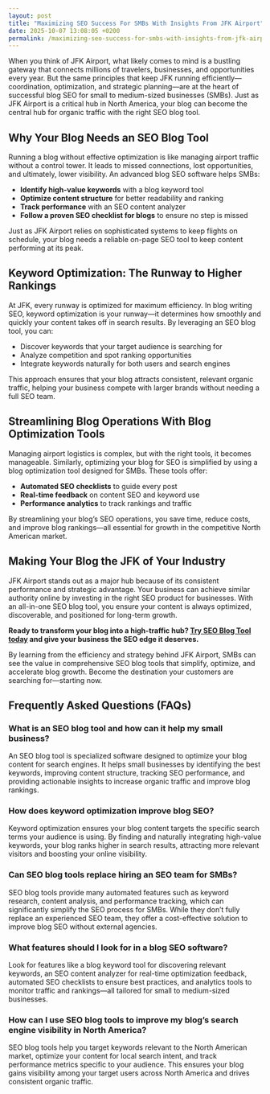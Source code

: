 ```yaml
---
layout: post
title: "Maximizing SEO Success For SMBs With Insights From JFK Airport"
date: 2025-10-07 13:08:05 +0200
permalink: /maximizing-seo-success-for-smbs-with-insights-from-jfk-airport/
---
```

When you think of JFK Airport, what likely comes to mind is a bustling gateway that connects millions of travelers, businesses, and opportunities every year. But the same principles that keep JFK running efficiently—coordination, optimization, and strategic planning—are at the heart of successful blog SEO for small to medium-sized businesses (SMBs). Just as JFK Airport is a critical hub in North America, your blog can become the central hub for organic traffic with the right SEO blog tool.

## Why Your Blog Needs an SEO Blog Tool

Running a blog without effective optimization is like managing airport traffic without a control tower. It leads to missed connections, lost opportunities, and ultimately, lower visibility. An advanced blog SEO software helps SMBs:

- **Identify high-value keywords** with a blog keyword tool  
- **Optimize content structure** for better readability and ranking  
- **Track performance** with an SEO content analyzer  
- **Follow a proven SEO checklist for blogs** to ensure no step is missed

Just as JFK Airport relies on sophisticated systems to keep flights on schedule, your blog needs a reliable on-page SEO tool to keep content performing at its peak.

## Keyword Optimization: The Runway to Higher Rankings

At JFK, every runway is optimized for maximum efficiency. In blog writing SEO, keyword optimization is your runway—it determines how smoothly and quickly your content takes off in search results. By leveraging an SEO blog tool, you can:

- Discover keywords that your target audience is searching for  
- Analyze competition and spot ranking opportunities  
- Integrate keywords naturally for both users and search engines

This approach ensures that your blog attracts consistent, relevant organic traffic, helping your business compete with larger brands without needing a full SEO team.

## Streamlining Blog Operations With Blog Optimization Tools

Managing airport logistics is complex, but with the right tools, it becomes manageable. Similarly, optimizing your blog for SEO is simplified by using a blog optimization tool designed for SMBs. These tools offer:

- **Automated SEO checklists** to guide every post  
- **Real-time feedback** on content SEO and keyword use  
- **Performance analytics** to track rankings and traffic

By streamlining your blog’s SEO operations, you save time, reduce costs, and improve blog rankings—all essential for growth in the competitive North American market.

## Making Your Blog the JFK of Your Industry

JFK Airport stands out as a major hub because of its consistent performance and strategic advantage. Your business can achieve similar authority online by investing in the right SEO product for businesses. With an all-in-one SEO blog tool, you ensure your content is always optimized, discoverable, and positioned for long-term growth.

**Ready to transform your blog into a high-traffic hub? [Try SEO Blog Tool today](https://seoblogtool.com/) and give your business the SEO edge it deserves.**

By learning from the efficiency and strategy behind JFK Airport, SMBs can see the value in comprehensive SEO blog tools that simplify, optimize, and accelerate blog growth. Become the destination your customers are searching for—starting now.

## Frequently Asked Questions (FAQs)

### What is an SEO blog tool and how can it help my small business?

An SEO blog tool is specialized software designed to optimize your blog content for search engines. It helps small businesses by identifying the best keywords, improving content structure, tracking SEO performance, and providing actionable insights to increase organic traffic and improve blog rankings.

### How does keyword optimization improve blog SEO?

Keyword optimization ensures your blog content targets the specific search terms your audience is using. By finding and naturally integrating high-value keywords, your blog ranks higher in search results, attracting more relevant visitors and boosting your online visibility.

### Can SEO blog tools replace hiring an SEO team for SMBs?

SEO blog tools provide many automated features such as keyword research, content analysis, and performance tracking, which can significantly simplify the SEO process for SMBs. While they don’t fully replace an experienced SEO team, they offer a cost-effective solution to improve blog SEO without external agencies.

### What features should I look for in a blog SEO software?

Look for features like a blog keyword tool for discovering relevant keywords, an SEO content analyzer for real-time optimization feedback, automated SEO checklists to ensure best practices, and analytics tools to monitor traffic and rankings—all tailored for small to medium-sized businesses.

### How can I use SEO blog tools to improve my blog’s search engine visibility in North America?

SEO blog tools help you target keywords relevant to the North American market, optimize your content for local search intent, and track performance metrics specific to your audience. This ensures your blog gains visibility among your target users across North America and drives consistent organic traffic.

<script type="application/ld+json">
{
  "@context": "https://schema.org",
  "@type": "BlogPosting",
  "headline": "Maximizing SEO Success For SMBs With Insights From JFK Airport",
  "description": "Learn how small to medium-sized businesses can leverage SEO blog tools to optimize content, improve rankings, and drive organic traffic using strategies inspired by JFK Airport's efficiency.",
  "author": {
    "@type": "Person",
    "name": "SEO Blog Tool"
  },
  "publisher": {
    "@type": "Person",
    "name": "SEO Blog Tool"
  },
  "datePublished": "2024-06-01",
  "mainEntityOfPage": {
    "@type": "WebPage",
    "@id": "https://seoblogtool.com/blog/maximizing-seo-success-smbs-jfk-airport"
  },
  "keywords": "SEO blog tool, blog SEO software, keyword optimization, content SEO, on-page SEO tool, blog writing SEO, blog keyword tool, SEO tools for SMBs, SEO checklist for blogs, SEO content analyzer, blog optimization tool, SEO product for businesses, improve blog rankings",
  "inLanguage": "en-US"
}
</script>

<script type="application/ld+json">
{
  "@context": "https://schema.org",
  "@type": "FAQPage",
  "mainEntity": [
    {
      "@type": "Question",
      "name": "What is an SEO blog tool and how can it help my small business?",
      "acceptedAnswer": {
        "@type": "Answer",
        "text": "An SEO blog tool is specialized software designed to optimize your blog content for search engines. It helps small businesses by identifying the best keywords, improving content structure, tracking SEO performance, and providing actionable insights to increase organic traffic and improve blog rankings."
      }
    },
    {
      "@type": "Question",
      "name": "How does keyword optimization improve blog SEO?",
      "acceptedAnswer": {
        "@type": "Answer",
        "text": "Keyword optimization ensures your blog content targets the specific search terms your audience is using. By finding and naturally integrating high-value keywords, your blog ranks higher in search results, attracting more relevant visitors and boosting your online visibility."
      }
    },
    {
      "@type": "Question",
      "name": "Can SEO blog tools replace hiring an SEO team for SMBs?",
      "acceptedAnswer": {
        "@type": "Answer",
        "text": "SEO blog tools provide many automated features such as keyword research, content analysis, and performance tracking, which can significantly simplify the SEO process for SMBs. While they don’t fully replace an experienced SEO team, they offer a cost-effective solution to improve blog SEO without external agencies."
      }
    },
    {
      "@type": "Question",
      "name": "What features should I look for in a blog SEO software?",
      "acceptedAnswer": {
        "@type": "Answer",
        "text": "Look for features like a blog keyword tool for discovering relevant keywords, an SEO content analyzer for real-time optimization feedback, automated SEO checklists to ensure best practices, and analytics tools to monitor traffic and rankings—all tailored for small to medium-sized businesses."
      }
    },
    {
      "@type": "Question",
      "name": "How can I use SEO blog tools to improve my blog’s search engine visibility in North America?",
      "acceptedAnswer": {
        "@type": "Answer",
        "text": "SEO blog tools help you target keywords relevant to the North American market, optimize your content for local search intent, and track performance metrics specific to your audience. This ensures your blog gains visibility among your target users across North America and drives consistent organic traffic."
      }
    }
  ]
}
</script>